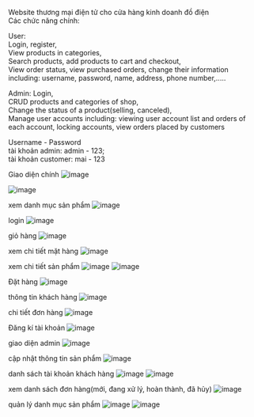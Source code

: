 Website thương mại điện tử cho cửa hàng kinh doanh đồ điện  
Các chức năng chính:  


User:  
Login, register,  
View products in categories,  
Search products, add products to cart and checkout,  
View order status, view purchased orders, change their information including: username, password, name, address, phone number,.....  


Admin:
Login,  
CRUD products and categories of shop,  
Change the status of a product(selling, canceled),  
Manage user accounts including: viewing user account list and orders of each account, locking accounts, view orders placed by customers  



Username - Password  
tài khoản admin: admin - 123;   
tài khoản customer: mai - 123  

Giao diện chính
![image](https://github.com/user-attachments/assets/886d1dc1-72dc-4578-a0a6-87df0b49ae40)


![image](https://github.com/user-attachments/assets/bbf8dbad-6621-4e1e-9812-4cbb3df3ef79)


xem danh mục sản phẩm
![image](https://github.com/user-attachments/assets/3ed9d1ba-0c13-425e-8ca1-a354c6e2316c)


login
![image](https://github.com/user-attachments/assets/88f94570-a712-42e2-b1dc-77dd4cb449fc)


giỏ hàng
![image](https://github.com/user-attachments/assets/871d5417-f211-491c-8e32-b7b312488d0f)


xem chi tiết mặt hàng
![image](https://github.com/user-attachments/assets/1fc0e5d4-d7d8-4e03-8a5a-8456adf1e877)



xem chi tiết sản phẩm
![image](https://github.com/user-attachments/assets/b428cd42-ea97-48b3-9015-09dcf875d1f8)
![image](https://github.com/user-attachments/assets/d203e396-9e81-4e56-8fa9-67fe6157716d)


 
Đặt hàng
![image](https://github.com/user-attachments/assets/e8fdeb8b-c555-4385-90ed-31fff85ca526)


thông tin khách hàng
![image](https://github.com/user-attachments/assets/f32e3c39-cda5-4fd1-bc3b-dd128e6a6b8f)


chi tiết đơn hàng
![image](https://github.com/user-attachments/assets/13e03ff4-686d-4af0-862a-3b626e9f1960)


Đăng kí tài khoản
![image](https://github.com/user-attachments/assets/65abc814-2603-4af5-bdec-903dc775cac1)


giao diện admin
![image](https://github.com/user-attachments/assets/f35364fd-91a7-455b-be58-b9a32f56380d)


cập nhật thông tin sản phẩm
![image](https://github.com/user-attachments/assets/fdc2fee2-958c-476a-b449-f1786f4b4e22)


danh sách tài khoản khách hàng
![image](https://github.com/user-attachments/assets/e60ea333-136c-4258-b7b2-bdfe881690ec)
![image](https://github.com/user-attachments/assets/d4e62890-efce-4f26-a255-74404cb85be7)

xem danh sách đơn hàng(mới, đang xử lý, hoàn thành, đã hủy)
![image](https://github.com/user-attachments/assets/b76bae83-dbf2-4b83-befd-4b66f9e249aa)


quản lý danh mục sản phẩm
![image](https://github.com/user-attachments/assets/44463c85-965a-4ad2-a10d-eeae08d970ea)
![image](https://github.com/user-attachments/assets/ef247fd2-ea68-4b07-8109-7c04fd10dc92)



















